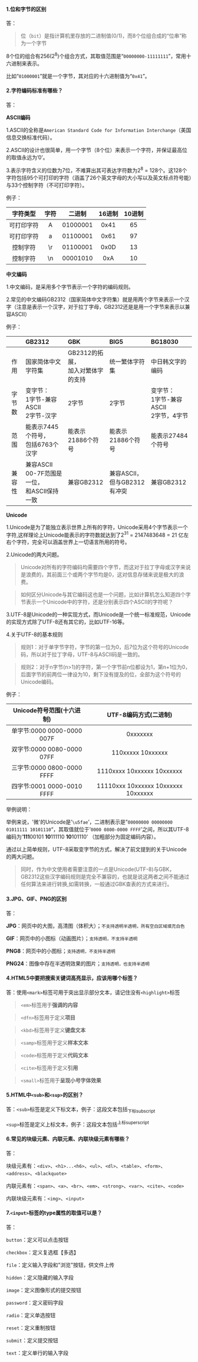 #### 1.位和字节的区别
答：
> 位（`bit`）是指计算机里存放的二进制值(0/1)，而8个位组合成的“位串”称为一个字节

8个位的组合有256(2<sup>8</sup>)个组合方式，其取值范围是“`00000000-11111111`”，常用十六进制来表示。

比如“`01000001`”就是一个字节，其对应的十六进制值为“`0x41`”。

#### 2.字符编码标准有哪些？
答：
    
**ASCII编码**
    
1.ASCII的全称是`American Standard Code for Information Interchange`（美国信息交换标准代码）。

2.ASCII的设计也很简单，用一个字节（8个位）来表示一个字符，并保证最高位的取值永远为’0’。

3.表示字符含义的位数为7位，不难算出其可表达字符数为2<sup>8</sup> = 128个。这128个字符包括95个可打印的字符（涵盖了26个英文字母的大小写以及英文标点符号能）与33个控制字符（不可打印字符）。

例子：
    
| 字符类型 | 字符 | 二进制 | 16进制 | 10进制 |
|:---:|:---:|:---:|:---:|:---:|
| 可打印字符 | A | 01000001 | 0x41 | 65 |
| 可打印字符 | a | 01100001 | 0x61 | 97 |
| 控制字符 | \r | 01100001 | 0x0D | 13 |
| 控制字符 | \n | 00001010 | 0xA | 10 |

**中文编码**

1.中文编码，是采用多个字节表示一个字符的编码规则。

2.常见的中文编码GB2312（国家简体中文字符集）就是用两个字节来表示一个汉字（注意是表示一个汉字，对于拉丁字母，GB2312还是是用一个字节来表示以兼容ASCII）

例子：

|  | GB2312 | GBK | BIG5 | BG18030 |
|:---:|:---|:---|:---|:---|
| 作用 | 国家简体中文字符集 | GB2312的拓展，<br>加入对繁体字的支持 | 统一繁体字符集 | 中日韩文字的编码 |
| 字节数 | 变字节：<br>1字节-兼容ASCII<br>2字节-汉字 | 2字节 | 2字节 | 变字节：<br>1字节-兼容ASCII<br>2字节，4字节 |
| 范围 | 能表示7445个符号，<br>包括6763个汉字 | 能表示21886个符号 | 能表示21886个符号 | 能表示27484个符号 |
| 兼容性 | 兼容ASCII<br>00-7F范围是一位，<br>和ASCII保持一致 | 兼容GB2312 | 兼容ASCII，<br>但与GB2312有冲突 | 兼容GB2312 |

**Unicode**

1.Unicode是为了能独立表示世界上所有的字符，Unicode采用4个字节表示一个字符,这样理论上Unicode能表示的字符数就达到了2<sup>31</sup> = 2147483648 = 21 亿左右个字符，完全可以涵盖世界上一切语言所用的符号。

2.Unicode的两大问题。

> Unicode对所有的字符编码均需要四个字节，而这对于拉丁字母或汉字来说是浪费的，其前面三个或两个字节均是0，这对信息存储来说是极大的浪费。

> 如何区分Unicode与其它编码这也是一个问题，比如计算机怎么知道四个字节表示一个Unicode中的字符，还是分别表示四个ASCII的字符呢？

3.UTF-8是Unicode的一种实现方式，而Unicode是一个统一标准规范，Unicode的实现方式除了UTF-8还有其它的，比如UTF-16等。

4.关于UTF-8的基本规则

> 规则1：对于单字节字符，字节的第一位为0，后7位为这个符号的Unicode码，所以对于拉丁字母，UTF-8与ASCII码是一致的。

> 规则2：对于n字节(n>1)的字符，第一个字节前n位都设为1，第n+1位为0，后面字节的前两位一律设为10，剩下没有提及的位，全部为这个符号的Unicode编码。

例子：

| Unicode符号范围(十六进制) | UTF-8编码方式(二进制) |
|:---:|:---:|
| 单字节:0000 0000-0000 007F | 0xxxxxxx |
| 双字节:0000 0080-0000 07FF | 110xxxxx 10xxxxxx |
| 三字节:0000 0800-0000 FFFF | 1110xxxx 10xxxxxx 10xxxxxx |
| 四字节:0001 0000-0010 FFFF | 11110xxx 10xxxxxx 10xxxxxx 10xxxxxx |

举例说明：

举例来说，'微'的Unicode是’`\u5fae`’，二进制表示是”`00000000 00000000 01011111 10101110`“，其取值就位于’`0000 0800-0000 FFFF`’之间，所以其UTF-8编码为’**111**00101 **10**111110 **10**101110’ （加粗部分为固定编码内容）。

通过以上简单规则，UTF-8采取变字节的方式，解决了前文提到的关于Unicode的两大问题。

> 同时，作为中文使用者需要注意的一点是Unicode(UTF-8)与GBK，GB2312这些汉字编码规则是完全不兼容的，也就是说这两者之间不能通过任何算法来进行转换,如需转换，一般通过GBK查表的方式来进行。

#### 3.JPG、GIF、PNG的区别
答：

**JPG**：网页中的大图，高清图（体积大）；`不支持透明半透明，所有空白区域填充白色`

**GIF**：网页中的小图标（动画图片）；`支持透明，不支持半透明`

**PNG8**：网页中的小图标；`支持透明，不支持半透明`

**PNG24**：图像中存在半透明效果的图片；`支持透明，也支持半透明`

#### 4.HTML5中要把搜索关键词高亮显示，应该用哪个标签？

答：使用`<mark>`标签可用于突出显示部分文本，请记住没有`<highlight>`标签

> `<em>`标签用于**强调的内容**  

> `<dfn>`标签用于定义**项目**

> `<kbd>`标签用于定义**键盘文本**

> `<samp>`标签用于定义**样本文本**

> `<code>`标签用于定义**代码文本**

> `<cite>`标签用于定义**引用**

> `<small>`标签用于**呈现小号字体效果**

#### 5.HTML中`<sub>`和`<sup>`的区别？

答：`<sub>`标签是定义下标文本，例子：这段文本包括<sub>下标subscript<sub>

`<sup>`标签是定义上标文本，例子：这段文本包括<sup>上标superscript<sup>

#### 6.常见的块级元素、内联元素、内联块级元素有哪些？

答：

块级元素有：`<div>`、`<h1>...<h6>`、`<ul>`、`<dl>`、`<table>`、`<form>`、`<address>`、`<blackquote>`

内联元素有：`<span>`、`<a>`、`<br>`、`<em>`、`<strong>`、`<var>`、`<cite>`、`<code>`

内联块级元素有：`<img>`、`<input>`

#### 7.`<input>`标签的type属性的取值可以是？

答：

`button`：定义可以点击按钮

`checkbox`：定义复选框【多选】

`file`：定义输入字段和"浏览"按钮，供文件上传

`hidden`：定义隐藏的输入字段

`image`：定义图像形式的提交按钮

`password`：定义密码字段

`radio`：定义单选按钮

`reset`：定义重制按钮

`submit`：定义提交按钮

`text`：定义单行的输入字段
